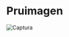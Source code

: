 # Pruimagen

![Captura](https://user-images.githubusercontent.com/73726138/191598265-b7e9ed60-dd32-4229-910b-1bb3883c89f2.PNG)
